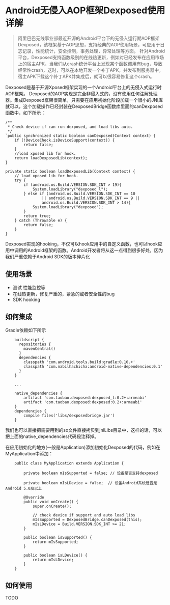 # Android无侵入AOP框架Dexposed使用详解
>阿里巴巴无线事业部最近开源的Android平台下的无侵入运行期AOP框架Dexposed，该框架基于AOP思想，支持经典的AOP使用场景，可应用于日志记录，性能统计，安全控制，事务处理，异常处理等方面。
针对Android平台，Dexposed支持函数级别的在线热更新，例如对已经发布在应用市场上的宿主APK，当我们从crash统计平台上发现某个函数调用有bug，导致经常性crash，这时，可以在本地开发一个补丁APK，并发布到服务器中，宿主APK下载这个补丁APK并集成后，就可以很容易修复这个crash。

Dexposed是基于开源Xposed框架实现的一个Android平台上的无侵入式运行时AOP框架。
Dexposed的AOP实现是完全非侵入式的，没有使用任何注解处理器。集成Dexposed框架很简单，只需要在应用初始化阶段加载一个很小的JNI库就可以，这个加载操作已经封装在DexposedBridge函数库里面的canDexposed函数中，如下所示：

    /**
     * Check device if can run dexposed, and load libs auto.
     */
    `public synchronized static boolean canDexposed(Context context) {
        if (!DeviceCheck.isDeviceSupport(context)) {
            return false;
        }
        //load xposed lib for hook.
        return loadDexposedLib(context);
    }

    private static boolean loadDexposedLib(Context context) {
        // load xposed lib for hook.
        try {
            if (android.os.Build.VERSION.SDK_INT > 19){
                System.loadLibrary("dexposed_l");
            } else if (android.os.Build.VERSION.SDK_INT == 10
                    || android.os.Build.VERSION.SDK_INT == 9 ||
                    android.os.Build.VERSION.SDK_INT > 14){
                System.loadLibrary("dexposed");
            }
            return true;
        } catch (Throwable e) {
            return false;
        }
    }

Dexposed实现的hooking，不仅可以hook应用中的自定义函数，也可以hook应用中调用的Android框架的函数。Android开发者将从这一点得到很多好处，因为我们严重依赖于Android SDK的版本碎片化

## 使用场景
- 测试 性能监控等
- 在线热更新，修复严重的，紧急的或者安全性的bug
- SDK hooking

## 如何集成
Gradle依赖如下所示

        buildscript {
          repositories {
            mavenCentral()
          }
          dependencies {
            classpath 'com.android.tools.build:gradle:0.10.+'
            classpath 'com.nabilhachicha:android-native-dependencies:0.1'
          }
        }

        ...

        native_dependencies {
            artifact 'com.taobao.dexposed:dexposed_l:0.2+:armeabi'
            artifact 'com.taobao.dexposed:dexposed:0.2+:armeabi'
        }
        dependencies {
            compile files('libs/dexposedbridge.jar')
        }


我们也可以直接把需要用到的so文件直接拷贝到jniLibs目录中，这样的话，可以把上面的native_dependencies代码段注释掉。

在应用初始化的地方(一般是Application)添加初始化Dexposed的代码，例如在MyApplication中添加：

        public class MyApplication extends Application {

            private boolean mIsSupported = false; // 设备是否支持dexposed

            private boolean mIsLDevice = false;  // 设备Android系统是否是Android 5.0及以上

            @Override
            public void onCreate() {
                super.onCreate();

                // check device if support and auto load libs
                mIsSupported = DexposedBridge.canDexposed(this);
                mIsLDevice = Build.VERSION.SDK_INT >= 21;
            }

            public boolean isSupported() {
                return mIsSupported;
            }

            public boolean isLDevice() {
                return mIsLDevice;
            }
        }
## 如何使用
TODO
